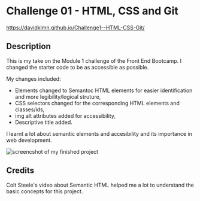 # Challenge 01 - HTML, CSS and Git

https://davidklmn.github.io/Challenge1--HTML-CSS-Git/

## Description

This is my take on the Module 1 challenge of the Front End Bootcamp.
I changed the starter code to be as accessible as possible.

My changes included:

- Elements changed to Semantoc HTML elements for easier identification and more legibility/logical struture,
- CSS selectors changed for the corresponding HTML elements and classes/ids,
- img alt attributes added for accessibility,
- Descriptive title added.

I learnt a lot about semantic elements and accesibility and its importance in web development.

![screencshot of my finished project](https://github.com/davidklmn/Challenge1--HTML-CSS-Git/blob/main/assets/images/Screenshot%202022-11-28%20at%2014.11.45.png)

## Credits

Colt Steele's video about Semantic HTML helped me a lot to understand the basic concepts for this project.
